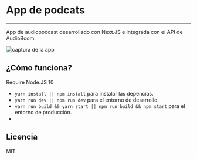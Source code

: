 # App de podcats

---

App de audiopodcast desarrollado con Next.JS e integrada con el API de AudioBoom.

![captura de la app](./.readme-static/podcast-app.gif)

## ¿Cómo funciona?

Require Node.JS 10

- `yarn install || npm install` para instalar las depencias.
- `yarn run dev || npm run dev` para el entorno de desarrollo.
- `yarn run build && yarn start || npm run build && npm start` para el entorno de producción.
-

## Licencia

MIT
